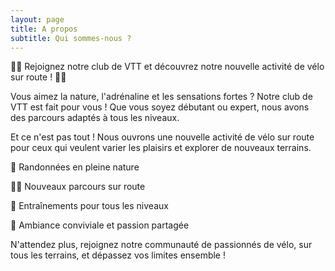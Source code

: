 ```yaml
---
layout: page
title: A propos
subtitle: Qui sommes-nous ?
---
```


🚴‍♂️ Rejoignez notre club de VTT et découvrez notre nouvelle activité de vélo sur route ! 🚴‍♀️

Vous aimez la nature, l'adrénaline et les sensations fortes ? Notre club de VTT est fait pour vous ! Que vous soyez débutant ou expert, nous avons des parcours adaptés à tous les niveaux.

Et ce n'est pas tout ! Nous ouvrons une nouvelle activité de vélo sur route pour ceux qui veulent varier les plaisirs et explorer de nouveaux terrains.

🌲 Randonnées en pleine nature

🚴‍♂️ Nouveaux parcours sur route

💪 Entraînements pour tous les niveaux

🤝 Ambiance conviviale et passion partagée

N'attendez plus, rejoignez notre communauté de passionnés de vélo, sur tous les terrains, et dépassez vos limites ensemble !

